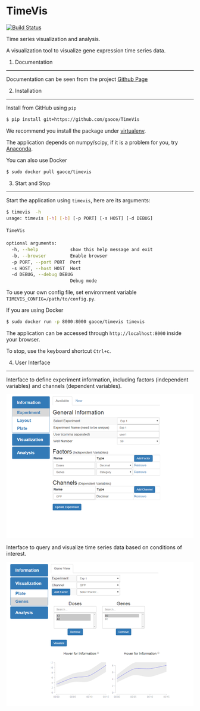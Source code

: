 TimeVis
=======

[![Build Status](https://travis-ci.org/gaoce/TimeVis.svg?branch=test)](https://travis-ci.org/gaoce/TimeVis)

Time series visualization and analysis.

A visualization tool to visualize gene expression time series data.

1. Documentation
----------------

Documentation can be seen from the project 
[Github Page](http://gaoce.github.io/TimeVis)

2. Installation
---------------

Install from GitHub using `pip`

```sh
$ pip install git+https://github.com/gaoce/TimeVis
```
We recommend you install the package under 
[virtualenv](https://virtualenv.pypa.io/en/latest/).

The application depends on numpy/scipy, if it is a problem for you, try
[Anaconda](http://continuum.io/downloads).

You can also use Docker

```sh
$ sudo docker pull gaoce/timevis
```

3. Start and Stop
-----------------

Start the application using `timevis`, here are its arguments:

```sh
$ timevis  -h
usage: timevis [-h] [-b] [-p PORT] [-s HOST] [-d DEBUG]

TimeVis

optional arguments:
  -h, --help            show this help message and exit
  -b, --browser         Enable browser
  -p PORT, --port PORT  Port
  -s HOST, --host HOST  Host
  -d DEBUG, --debug DEBUG
                        Debug mode
```

To use your own config file, set environment variable
`TIMEVIS_CONFIG=/path/to/config.py`.

If you are using Docker

```sh
$ sudo docker run -p 8000:8000 gaoce/timevis timevis
```

The application can be accessed through `http://localhost:8000` inside your
browser.

To stop, use the keyboard shortcut `Ctrl+c`.

4. User Interface
-----------------

Interface to define experiment information, including factors (independent
variables) and channels (dependent variables).

![Experiment Information](/docs/images/experiment.png)

Interface to query and visualize time series data based on conditions of
interest.

![Visualization](/docs/images/gene_vis.png)
